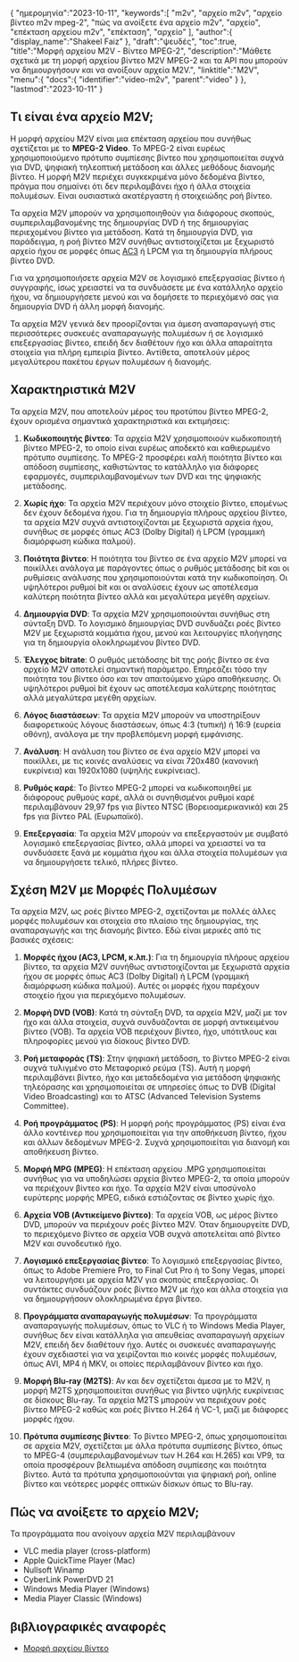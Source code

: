 {
"ημερομηνία":"2023-10-11",
   "keywords":[
"m2v",
"αρχείο m2v",
"αρχείο βίντεο m2v mpeg-2",
"πώς να ανοίξετε ένα αρχείο m2v",
"αρχείο",
"επέκταση αρχείου m2v",
"επέκταση",
"αρχείο"
],
   "author":{
"display_name":"Shakeel Faiz"
},
"draft":"ψευδές",
"toc":true,
"title":"Μορφή αρχείου M2V - Βίντεο MPEG-2",
   "description":"Μάθετε σχετικά με τη μορφή αρχείου βίντεο M2V MPEG-2 και τα API που μπορούν να δημιουργήσουν και να ανοίξουν αρχεία M2V.",
"linktitle":"M2V",
   "menu":{
      "docs":{
         "identifier":"video-m2v",
         "parent":"video"
}
},
"lastmod":"2023-10-11"
}

## Τι είναι ένα αρχείο M2V;

Η μορφή αρχείου M2V είναι μια επέκταση αρχείου που συνήθως σχετίζεται με το **MPEG-2 Video**. Το MPEG-2 είναι ευρέως χρησιμοποιούμενο πρότυπο συμπίεσης βίντεο που χρησιμοποιείται συχνά για DVD, ψηφιακή τηλεοπτική μετάδοση και άλλες μεθόδους διανομής βίντεο. Η μορφή M2V περιέχει συγκεκριμένα μόνο δεδομένα βίντεο, πράγμα που σημαίνει ότι δεν περιλαμβάνει ήχο ή άλλα στοιχεία πολυμέσων. Είναι ουσιαστικά ακατέργαστη ή στοιχειώδης ροή βίντεο.

Τα αρχεία M2V μπορούν να χρησιμοποιηθούν για διάφορους σκοπούς, συμπεριλαμβανομένης της δημιουργίας DVD ή της δημιουργίας περιεχομένου βίντεο για μετάδοση. Κατά τη δημιουργία DVD, για παράδειγμα, η ροή βίντεο M2V συνήθως αντιστοιχίζεται με ξεχωριστό αρχείο ήχου σε μορφές όπως [AC3](/el/audio/ac3/) ή LPCM για τη δημιουργία πλήρους βίντεο DVD.

Για να χρησιμοποιήσετε αρχεία M2V σε λογισμικό επεξεργασίας βίντεο ή συγγραφής, ίσως χρειαστεί να τα συνδυάσετε με ένα κατάλληλο αρχείο ήχου, να δημιουργήσετε μενού και να δομήσετε το περιεχόμενό σας για δημιουργία DVD ή άλλη μορφή διανομής.

Τα αρχεία M2V γενικά δεν προορίζονται για άμεση αναπαραγωγή στις περισσότερες συσκευές αναπαραγωγής πολυμέσων ή σε λογισμικό επεξεργασίας βίντεο, επειδή δεν διαθέτουν ήχο και άλλα απαραίτητα στοιχεία για πλήρη εμπειρία βίντεο. Αντίθετα, αποτελούν μέρος μεγαλύτερου πακέτου έργων πολυμέσων ή διανομής.

## Χαρακτηριστικά M2V

Τα αρχεία M2V, που αποτελούν μέρος του προτύπου βίντεο MPEG-2, έχουν ορισμένα σημαντικά χαρακτηριστικά και εκτιμήσεις:

1. **Κωδικοποιητής βίντεο**: Τα αρχεία M2V χρησιμοποιούν κωδικοποιητή βίντεο MPEG-2, το οποίο είναι ευρέως αποδεκτό και καθιερωμένο πρότυπο συμπίεσης. Το MPEG-2 προσφέρει καλή ποιότητα βίντεο και απόδοση συμπίεσης, καθιστώντας το κατάλληλο για διάφορες εφαρμογές, συμπεριλαμβανομένων των DVD και της ψηφιακής μετάδοσης.
    
















2. **Χωρίς ήχο**: Τα αρχεία M2V περιέχουν μόνο στοιχείο βίντεο, επομένως δεν έχουν δεδομένα ήχου. Για τη δημιουργία πλήρους αρχείου βίντεο, τα αρχεία M2V συχνά αντιστοιχίζονται με ξεχωριστά αρχεία ήχου, συνήθως σε μορφές όπως AC3 (Dolby Digital) ή LPCM (γραμμική διαμόρφωση κώδικα παλμού).
    
















3. **Ποιότητα βίντεο**: Η ποιότητα του βίντεο σε ένα αρχείο M2V μπορεί να ποικίλλει ανάλογα με παράγοντες όπως ο ρυθμός μετάδοσης bit και οι ρυθμίσεις ανάλυσης που χρησιμοποιούνται κατά την κωδικοποίηση. Οι υψηλότεροι ρυθμοί bit και οι αναλύσεις έχουν ως αποτέλεσμα καλύτερη ποιότητα βίντεο αλλά και μεγαλύτερα μεγέθη αρχείων.
       

















4. **Δημιουργία DVD**: Τα αρχεία M2V χρησιμοποιούνται συνήθως στη σύνταξη DVD. Το λογισμικό δημιουργίας DVD συνδυάζει ροές βίντεο M2V με ξεχωριστά κομμάτια ήχου, μενού και λειτουργίες πλοήγησης για τη δημιουργία ολοκληρωμένου βίντεο DVD.
    
















5. **Έλεγχος bitrate**: Ο ρυθμός μετάδοσης bit της ροής βίντεο σε ένα αρχείο M2V αποτελεί σημαντική παράμετρο. Επηρεάζει τόσο την ποιότητα του βίντεο όσο και τον απαιτούμενο χώρο αποθήκευσης. Οι υψηλότεροι ρυθμοί bit έχουν ως αποτέλεσμα καλύτερης ποιότητας αλλά μεγαλύτερα μεγέθη αρχείων.
    
















6. **Λόγος διαστάσεων**: Τα αρχεία M2V μπορούν να υποστηρίξουν διαφορετικούς λόγους διαστάσεων, όπως 4:3 (τυπική) ή 16:9 (ευρεία οθόνη), ανάλογα με την προβλεπόμενη μορφή εμφάνισης.
    
















7. **Ανάλυση**: Η ανάλυση του βίντεο σε ένα αρχείο M2V μπορεί να ποικίλλει, με τις κοινές αναλύσεις να είναι 720x480 (κανονική ευκρίνεια) και 1920x1080 (υψηλής ευκρίνειας).
    
















8. **Ρυθμός καρέ**: Το βίντεο MPEG-2 μπορεί να κωδικοποιηθεί με διάφορους ρυθμούς καρέ, αλλά οι συνηθισμένοι ρυθμοί καρέ περιλαμβάνουν 29,97 fps για βίντεο NTSC (Βορειοαμερικανικά) και 25 fps για βίντεο PAL (Ευρωπαϊκό).
    
















9. **Επεξεργασία**: Τα αρχεία M2V μπορούν να επεξεργαστούν με συμβατό λογισμικό επεξεργασίας βίντεο, αλλά μπορεί να χρειαστεί να τα συνδυάσετε ξανά με κομμάτια ήχου και άλλα στοιχεία πολυμέσων για να δημιουργήσετε τελικό, πλήρες βίντεο.

## Σχέση M2V με Μορφές Πολυμέσων

Τα αρχεία M2V, ως ροές βίντεο MPEG-2, σχετίζονται με πολλές άλλες μορφές πολυμέσων και στοιχεία στο πλαίσιο της δημιουργίας, της αναπαραγωγής και της διανομής βίντεο. Εδώ είναι μερικές από τις βασικές σχέσεις:

1. **Μορφές ήχου (AC3, LPCM, κ.λπ.)**: Για τη δημιουργία πλήρους αρχείου βίντεο, τα αρχεία M2V συνήθως αντιστοιχίζονται με ξεχωριστά αρχεία ήχου σε μορφές όπως AC3 (Dolby Digital) ή LPCM (γραμμική διαμόρφωση κώδικα παλμού). Αυτές οι μορφές ήχου παρέχουν στοιχείο ήχου για περιεχόμενο πολυμέσων.
    
















2. **Μορφή DVD (VOB)**: Κατά τη σύνταξη DVD, τα αρχεία M2V, μαζί με τον ήχο και άλλα στοιχεία, συχνά συνδυάζονται σε μορφή αντικειμένου βίντεο (VOB). Τα αρχεία VOB περιέχουν βίντεο, ήχο, υπότιτλους και πληροφορίες μενού για δίσκους βίντεο DVD.
    
















3. **Ροή μεταφοράς (TS)**: Στην ψηφιακή μετάδοση, το βίντεο MPEG-2 είναι συχνά τυλιγμένο στο Μεταφορικό ρεύμα (TS). Αυτή η μορφή περιλαμβάνει βίντεο, ήχο και μεταδεδομένα για μετάδοση ψηφιακής τηλεόρασης και χρησιμοποιείται σε υπηρεσίες όπως το DVB (Digital Video Broadcasting) και το ATSC (Advanced Television Systems Committee).
    
















4. **Ροή προγράμματος (PS)**: Η μορφή ροής προγράμματος (PS) είναι ένα άλλο κοντέινερ που χρησιμοποιείται για την αποθήκευση βίντεο, ήχου και άλλων δεδομένων MPEG-2. Συχνά χρησιμοποιείται για διανομή και αποθήκευση βίντεο.
    
















5. **Μορφή MPG (MPEG)**: Η επέκταση αρχείου .MPG χρησιμοποιείται συνήθως για να υποδηλώσει αρχεία βίντεο MPEG-2, τα οποία μπορούν να περιέχουν βίντεο και ήχο. Τα αρχεία M2V είναι υποσύνολο ευρύτερης μορφής MPEG, ειδικά εστιάζοντας σε βίντεο χωρίς ήχο.
    
















6. **Αρχεία VOB (Αντικείμενο βίντεο)**: Τα αρχεία VOB, ως μέρος βίντεο DVD, μπορούν να περιέχουν ροές βίντεο M2V. Όταν δημιουργείτε DVD, το περιεχόμενο βίντεο σε αρχεία VOB συχνά αποτελείται από βίντεο M2V και συνοδευτικό ήχο.
    
















7. **Λογισμικό επεξεργασίας βίντεο**: Το λογισμικό επεξεργασίας βίντεο, όπως το Adobe Premiere Pro, το Final Cut Pro ή το Sony Vegas, μπορεί να λειτουργήσει με αρχεία M2V για σκοπούς επεξεργασίας. Οι συντάκτες συνδυάζουν ροές βίντεο M2V με ήχο και άλλα στοιχεία για να δημιουργήσουν ολοκληρωμένα έργα βίντεο.
    
















8. **Προγράμματα αναπαραγωγής πολυμέσων**: Τα προγράμματα αναπαραγωγής πολυμέσων, όπως το VLC ή το Windows Media Player, συνήθως δεν είναι κατάλληλα για απευθείας αναπαραγωγή αρχείων M2V, επειδή δεν διαθέτουν ήχο. Αυτές οι συσκευές αναπαραγωγής έχουν σχεδιαστεί για να χειρίζονται πιο κοινές μορφές πολυμέσων, όπως AVI, MP4 ή MKV, οι οποίες περιλαμβάνουν βίντεο και ήχο.
    
















9. **Μορφή Blu-ray (M2TS)**: Αν και δεν σχετίζεται άμεσα με το M2V, η μορφή M2TS χρησιμοποιείται συνήθως για βίντεο υψηλής ευκρίνειας σε δίσκους Blu-ray. Τα αρχεία M2TS μπορούν να περιέχουν ροές βίντεο MPEG-2 καθώς και ροές βίντεο H.264 ή VC-1, μαζί με διάφορες μορφές ήχου.
    
















10. **Πρότυπα συμπίεσης βίντεο**: Το βίντεο MPEG-2, όπως χρησιμοποιείται σε αρχεία M2V, σχετίζεται με άλλα πρότυπα συμπίεσης βίντεο, όπως το MPEG-4 (συμπεριλαμβανομένων των H.264 και H.265) και VP9, τα οποία προσφέρουν βελτιωμένα απόδοση συμπίεσης και ποιότητα βίντεο. Αυτά τα πρότυπα χρησιμοποιούνται για ψηφιακή ροή, online βίντεο και νεότερες μορφές οπτικών δίσκων όπως το Blu-ray.

## Πώς να ανοίξετε το αρχείο M2V;

Τα προγράμματα που ανοίγουν αρχεία M2V περιλαμβάνουν

- VLC media player (cross-platform)
- Apple QuickTime Player (Mac)
- Nullsoft Winamp
- CyberLink PowerDVD 21
- Windows Media Player (Windows)
- Media Player Classic (Windows)

## βιβλιογραφικές αναφορές
* [Μορφή αρχείου βίντεο](https://en.wikipedia.org/wiki/Video_file_format)

